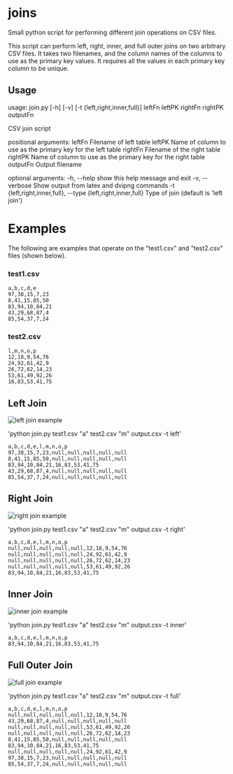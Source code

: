 # joins

Small python script for performing different join operations on CSV files.

This script can perform left, right, inner, and full outer joins on two arbitrary CSV files.
It takes two filenames, and the column names of the columns to use as the primary key values.
It requires all the values in each primary key column to be unique. 

## Usage

usage: join.py [-h] [-v] [-t {left,right,inner,full}]
               leftFn leftPK rightFn rightPK outputFn

CSV join script

positional arguments:
  leftFn                Filename of left table
  leftPK                Name of column to use as the primary key for the left
                        table
  rightFn               Filename of the right table
  rightPK               Name of column to use as the primary key for the right
                        table
  outputFn              Output filename

optional arguments:
  -h, --help            show this help message and exit
  -v, --verbose         Show output from latex and dvipng commands
  -t {left,right,inner,full}, --type {left,right,inner,full}
                        Type of join (default is 'left join')

# Examples

The following are examples that operate on the "test1.csv" and "test2.csv" files (shown below).


### test1.csv

```
a,b,c,d,e
97,38,15,7,23
8,41,15,85,50
83,94,10,84,21
43,29,68,87,4
85,54,37,7,24
```

### test2.csv

```
l,m,n,o,p
12,18,9,54,76
24,92,61,42,9
26,72,62,14,23
53,61,49,92,26
16,83,53,41,75

```

## Left Join

![left join example](images/left.png)

'python join.py test1.csv "a" test2.csv "m" output.csv -t left'

```
a,b,c,d,e,l,m,n,o,p
97,38,15,7,23,null,null,null,null,null
8,41,15,85,50,null,null,null,null,null
83,94,10,84,21,16,83,53,41,75
43,29,68,87,4,null,null,null,null,null
85,54,37,7,24,null,null,null,null,null
```

## Right Join

![right join example](images/right.png)

'python join.py test1.csv "a" test2.csv "m" output.csv -t right'
```
a,b,c,d,e,l,m,n,o,p
null,null,null,null,null,12,18,9,54,76
null,null,null,null,null,24,92,61,42,9
null,null,null,null,null,26,72,62,14,23
null,null,null,null,null,53,61,49,92,26
83,94,10,84,21,16,83,53,41,75
```

## Inner Join

![inner join example](images/inner.png)

'python join.py test1.csv "a" test2.csv "m" output.csv -t inner'
```
a,b,c,d,e,l,m,n,o,p
83,94,10,84,21,16,83,53,41,75
```

## Full Outer Join

![full join example](images/full.png)

'python join.py test1.csv "a" test2.csv "m" output.csv -t full'
```
a,b,c,d,e,l,m,n,o,p
null,null,null,null,null,12,18,9,54,76
43,29,68,87,4,null,null,null,null,null
null,null,null,null,null,53,61,49,92,26
null,null,null,null,null,26,72,62,14,23
8,41,15,85,50,null,null,null,null,null
83,94,10,84,21,16,83,53,41,75
null,null,null,null,null,24,92,61,42,9
97,38,15,7,23,null,null,null,null,null
85,54,37,7,24,null,null,null,null,null
```
